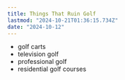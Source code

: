 ```yaml
---
title: Things That Ruin Golf
lastmod: "2024-10-21T01:36:15.734Z"
date: "2024-10-12"
---
```


- golf carts
- television golf
- professional golf
- residential golf courses
